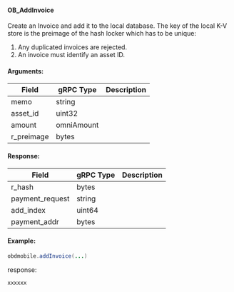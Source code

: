 #### OB_AddInvoice
<!-- 
中文用注释符号注释掉。创建一个收款Invoice 
-->  

Create an Invoice and add it to the local database. The key of the local K-V store is the preimage of the hash locker which has to be unique:  

1. Any duplicated invoices are rejected.
2. An invoice must identify an asset ID.  

#### Arguments:
| Field		   |	gRPC Type		|	   Description  |
| -------- 	 |	---------   |    ---------    |  
| memo	     |	string		  |	                |  
| asset_id   |	uint32		  |                 |  
| amount     |	omniAmount  |                 | 
| r_preimage |	bytes       |                 | 


#### Response:
| Field		         |	gRPC Type		|	   Description  |
| -------- 	       |	---------   |    ---------    |  
| r_hash	         |	bytes		    |	                |  
| payment_request  |	string		  |                 |  
| add_index        |	uint64      |                 | 
| payment_addr     |	bytes       |                 | 

#### Example:

<!--
java code example
-->

```java
obdmobile.addInvoice(...)
```

<!--
下面放例子的返回结果 
-->
response:
```
xxxxxx
```


